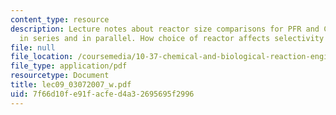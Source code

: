 ```yaml
---
content_type: resource
description: Lecture notes about reactor size comparisons for PFR and CSTR. Reactors
  in series and in parallel. How choice of reactor affects selectivity vs. conversion.
file: null
file_location: /coursemedia/10-37-chemical-and-biological-reaction-engineering-spring-2007/7f66d10fe91facfed4a32695695f2996_lec09_03072007_w.pdf
file_type: application/pdf
resourcetype: Document
title: lec09_03072007_w.pdf
uid: 7f66d10f-e91f-acfe-d4a3-2695695f2996
---
```

